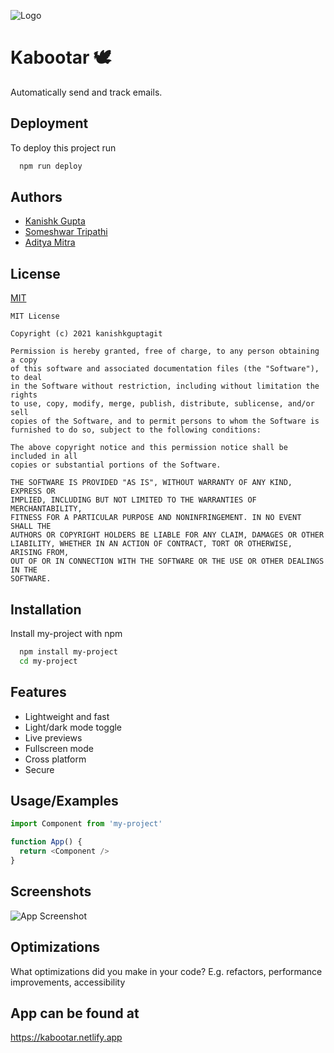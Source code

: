 
![Logo](https://i.ibb.co/5n2XNcj/icon.png)

    
# Kabootar 🕊️

Automatically send and track emails.


## Deployment

To deploy this project run

```bash
  npm run deploy
```

  
## Authors

- [Kanishk Gupta](https://github.com/kanishkguptagit)
- [Someshwar Tripathi](https://github.com/neonbhai)
- [Aditya Mitra](https://aditya-mitra.github.io)


  
## License

[MIT](https://choosealicense.com/licenses/mit/)

```
MIT License

Copyright (c) 2021 kanishkguptagit

Permission is hereby granted, free of charge, to any person obtaining a copy
of this software and associated documentation files (the "Software"), to deal
in the Software without restriction, including without limitation the rights
to use, copy, modify, merge, publish, distribute, sublicense, and/or sell
copies of the Software, and to permit persons to whom the Software is
furnished to do so, subject to the following conditions:

The above copyright notice and this permission notice shall be included in all
copies or substantial portions of the Software.

THE SOFTWARE IS PROVIDED "AS IS", WITHOUT WARRANTY OF ANY KIND, EXPRESS OR
IMPLIED, INCLUDING BUT NOT LIMITED TO THE WARRANTIES OF MERCHANTABILITY,
FITNESS FOR A PARTICULAR PURPOSE AND NONINFRINGEMENT. IN NO EVENT SHALL THE
AUTHORS OR COPYRIGHT HOLDERS BE LIABLE FOR ANY CLAIM, DAMAGES OR OTHER
LIABILITY, WHETHER IN AN ACTION OF CONTRACT, TORT OR OTHERWISE, ARISING FROM,
OUT OF OR IN CONNECTION WITH THE SOFTWARE OR THE USE OR OTHER DEALINGS IN THE
SOFTWARE.
```
## Installation 

Install my-project with npm

```bash 
  npm install my-project
  cd my-project
```
    
## Features
- Lightweight and fast
- Light/dark mode toggle
- Live previews
- Fullscreen mode
- Cross platform
- Secure

  
## Usage/Examples

```javascript
import Component from 'my-project'

function App() {
  return <Component />
}
```

  
## Screenshots

![App Screenshot](https://via.placeholder.com/468x300?text=App+Screenshot+Here)

  
## Optimizations

What optimizations did you make in your code? E.g. refactors, performance improvements, accessibility


## App can be found at

https://kabootar.netlify.app
  
